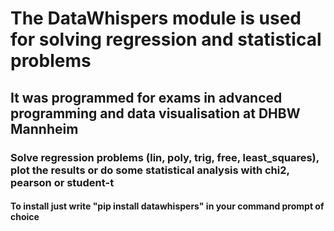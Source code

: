 # The DataWhispers module is used for solving regression and statistical problems

## It was programmed for exams in advanced programming and data visualisation at DHBW Mannheim

### Solve regression problems (lin, poly, trig, free, least_squares), plot the results or do some statistical analysis with chi2, pearson or student-t

#### To install just write "pip install datawhispers" in your command prompt of choice
